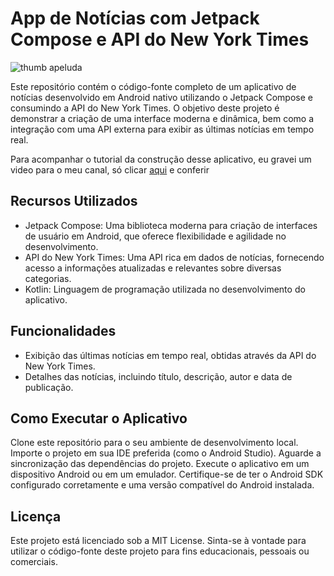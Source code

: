 # App de Notícias com Jetpack Compose e API do New York Times
![thumb apeluda](https://youtu.be/cFmj3j048bk)


Este repositório contém o código-fonte completo de um aplicativo de notícias desenvolvido em Android nativo utilizando o Jetpack Compose e consumindo a API do New York Times. O objetivo deste projeto é demonstrar a criação de uma interface moderna e dinâmica, bem como a integração com uma API externa para exibir as últimas notícias em tempo real. 

Para acompanhar o tutorial da construção desse aplicativo, eu gravei um video para o meu canal, só clicar [aqui](https://youtu.be/cFmj3j048bk) e conferir

## Recursos Utilizados
- Jetpack Compose: Uma biblioteca moderna para criação de interfaces de usuário em Android, que oferece flexibilidade e agilidade no desenvolvimento.
- API do New York Times: Uma API rica em dados de notícias, fornecendo acesso a informações atualizadas e relevantes sobre diversas categorias.
- Kotlin: Linguagem de programação utilizada no desenvolvimento do aplicativo.

## Funcionalidades
- Exibição das últimas notícias em tempo real, obtidas através da API do New York Times.
- Detalhes das notícias, incluindo título, descrição, autor e data de publicação.

## Como Executar o Aplicativo
Clone este repositório para o seu ambiente de desenvolvimento local.
Importe o projeto em sua IDE preferida (como o Android Studio).
Aguarde a sincronização das dependências do projeto.
Execute o aplicativo em um dispositivo Android ou em um emulador.
Certifique-se de ter o Android SDK configurado corretamente e uma versão compatível do Android instalada.


## Licença
Este projeto está licenciado sob a MIT License. Sinta-se à vontade para utilizar o código-fonte deste projeto para fins educacionais, pessoais ou comerciais.

